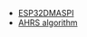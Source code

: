 * [ESP32DMASPI](https://github.com/hideakitai/ESP32DMASPI)
* [AHRS algorithm](https://x-io.co.uk/open-source-imu-and-ahrs-algorithms/)